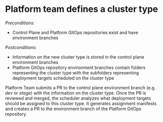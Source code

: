# Platform team defines a cluster type

*Preconditions*:

- Control Plane and Platform GitOps repositories exist and have environment branches  

*Postconditions*:

- Information on the new cluster type is stored in the control plane environment branches
- Platform GitOps repository environment branches contain folders representing the cluster type with the subfolders representing deployment targets scheduled on the cluster type

Platform Team submits a PR to the control plane environment branch (e.g. *dev* or *stage*) with the information on the cluster type. Once the PR is reviewed and merged, the scheduler analyzes what deployment targets should be assigned to this cluster type. It generates assignment manifests and creates a PR to the environment branch of the Platform GitOps repository.  
